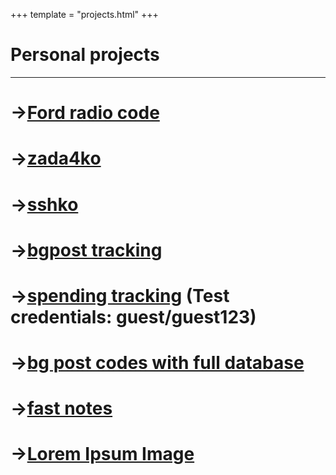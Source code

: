 +++
template = "projects.html"
+++

# Personal projects
<hr>

# ->[Ford radio code](https://fordradiocode.dakovdev.com/)
# ->[zada4ko](https://zada4ko.com/)
# ->[sshko](https://github.com/stdakov/sshko)
# ->[bgpost tracking](https://bulgarskiposhti.com/)
# ->[spending tracking](https://spending.dakovdev.com/) (Test credentials: guest/guest123)
# ->[bg post codes with full database](https://bgplaces.dakovdev.com/)
# ->[fast notes](https://stickit.dakovdev.com/)
# ->[Lorem Ipsum Image](https://ipsumimg.dakovdev.com/)
